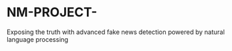 # NM-PROJECT-
Exposing the truth with advanced fake news detection powered by natural language processing
